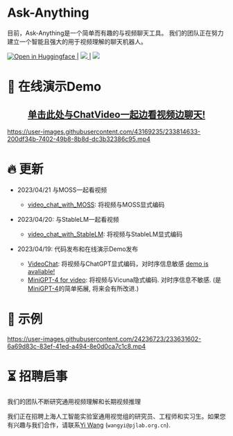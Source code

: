 # Ask-Anything

目前，Ask-Anything是一个简单而有趣的与视频聊天工具。
我们的团队正在努力建立一个智能且强大的用于视频理解的聊天机器人。

 <a src="https://img.shields.io/badge/%F0%9F%A4%97-Open%20in%20Spaces-blue" href="https://huggingface.co/spaces/ynhe/AskAnything">
    <img src="https://img.shields.io/badge/%F0%9F%A4%97-Open%20in%20Spaces-blue" alt="Open in Huggingface">
</a> | <a src="https://img.shields.io/discord/1099920215724277770?label=Discord&logo=discord" href="https://discord.gg/A2Ex6Pph6A">
    <img src="https://img.shields.io/discord/1099920215724277770?label=Discord&logo=discord">
</a> | <a src="https://img.shields.io/badge/GPU%20Demo-Open-green?logo=alibabacloud" href="https://yinanhe.github.io/projects/chatvideo.html">
    <img src="https://img.shields.io/badge/GPU%20Demo-Open-green?logo=alibabacloud"> 
</a>

# :movie_camera: 在线演示Demo


<div align=center><h2><a href="https://yinanhe.github.io/projects/chatvideo.html">单击此处与ChatVideo一起边看视频边聊天!</a></h2></div>


https://user-images.githubusercontent.com/43169235/233814633-200df34b-7402-49b8-8b8d-dc3b32386c95.mp4


# :fire: 更新

- 2023/04/21 与MOSS一起看视频
  - [video_chat_with_MOSS](./video_chat_with_MOSS/): 将视频与MOSS显式编码

- 2023/04/20: 与StableLM一起看视频
  - [video_chat_with_StableLM](./video_chat_with_StableLM/): 将视频与StableLM显式编码

- 2023/04/19: 代码发布和在线演示Demo发布
  - [VideoChat](./video_chat/): 将视频与ChatGPT显式编码，对时序信息敏感 [demo is avaliable!](https://yinanhe.github.io/projects/chatvideo.html)
  - [MiniGPT-4 for video](./video_miniGPT4/): 将视频与Vicuna隐式编码. 对时序信息不敏感. (是[MiniGPT-4](https://github.com/Vision-CAIR/MiniGPT-4)的简单拓展, 将来会有所改进.)


# :speech_balloon: 示例
https://user-images.githubusercontent.com/24236723/233631602-6a69d83c-83ef-41ed-a494-8e0d0ca7c1c8.mp4


# :hourglass_flowing_sand: 招聘启事

我们的团队不断研究通用视频理解和长期视频推理

我们正在招聘上海人工智能实验室通用视觉组的研究员、工程师和实习生。如果您有兴趣与我们合作，请联系[Yi Wang](https://shepnerd.github.io/) (`wangyi@pjlab.org.cn`).
